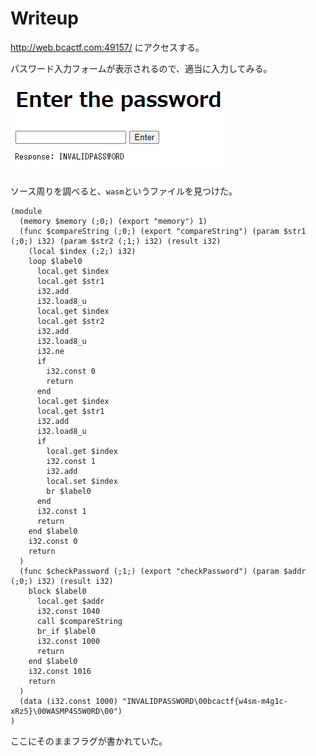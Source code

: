 # Writeup

http://web.bcactf.com:49157/ にアクセスする。

パスワード入力フォームが表示されるので、適当に入力してみる。

![](img/2021-06-13-14-20-52.png)

ソース周りを調べると、`wasm`というファイルを見つけた。

```wasm
(module
  (memory $memory (;0;) (export "memory") 1)
  (func $compareString (;0;) (export "compareString") (param $str1 (;0;) i32) (param $str2 (;1;) i32) (result i32)
    (local $index (;2;) i32)
    loop $label0
      local.get $index
      local.get $str1
      i32.add
      i32.load8_u
      local.get $index
      local.get $str2
      i32.add
      i32.load8_u
      i32.ne
      if
        i32.const 0
        return
      end
      local.get $index
      local.get $str1
      i32.add
      i32.load8_u
      if
        local.get $index
        i32.const 1
        i32.add
        local.set $index
        br $label0
      end
      i32.const 1
      return
    end $label0
    i32.const 0
    return
  )
  (func $checkPassword (;1;) (export "checkPassword") (param $addr (;0;) i32) (result i32)
    block $label0
      local.get $addr
      i32.const 1040
      call $compareString
      br_if $label0
      i32.const 1000
      return
    end $label0
    i32.const 1016
    return
  )
  (data (i32.const 1000) "INVALIDPASSWORD\00bcactf{w4sm-m4g1c-xRz5}\00WASMP4S5W0RD\00")
)
```

ここにそのままフラグが書かれていた。

<!-- bcactf{w4sm-m4g1c-xRz5} -->
